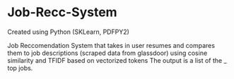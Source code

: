 # Job-Recc-System

Created using Python (SKLearn, PDFPY2)

Job Reccomendation System that takes in user resumes and compares them to job descriptions (scraped data from glassdoor) using cosine similarity and TFIDF based on vectorized tokens
The output is a list of the _ top jobs. 
